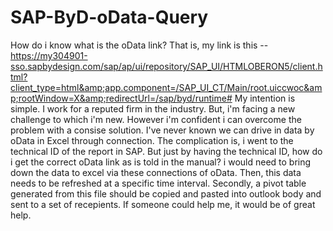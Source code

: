 # SAP-ByD-oData-Query
How do i know what is the oData link? That is, my link is this -- https://my304901-sso.sapbydesign.com/sap/ap/ui/repository/SAP_UI/HTMLOBERON5/client.html?client_type=html&amp;app.component=/SAP_UI_CT/Main/root.uiccwoc&amp;rootWindow=X&amp;redirectUrl=/sap/byd/runtime#
My intention is simple. I work for a reputed firm in the industry. But, i'm facing a new challenge to which i'm new. However i'm confident i can overcome the problem with a consise solution. I've never known we can drive in data by oData in Excel through connection. The complication is, i went to the technical ID of the report in SAP. But just by having the technical ID, how do i get the correct oData link as is told in the manual? 
i would need to bring down the data to excel via these connections of oData. Then, this data needs to be refreshed at a specific time interval. Secondly, a pivot table generated from this file should be copied and pasted into outlook body and sent to a set of recepients. 
If someone could help me, it would be of great help.



